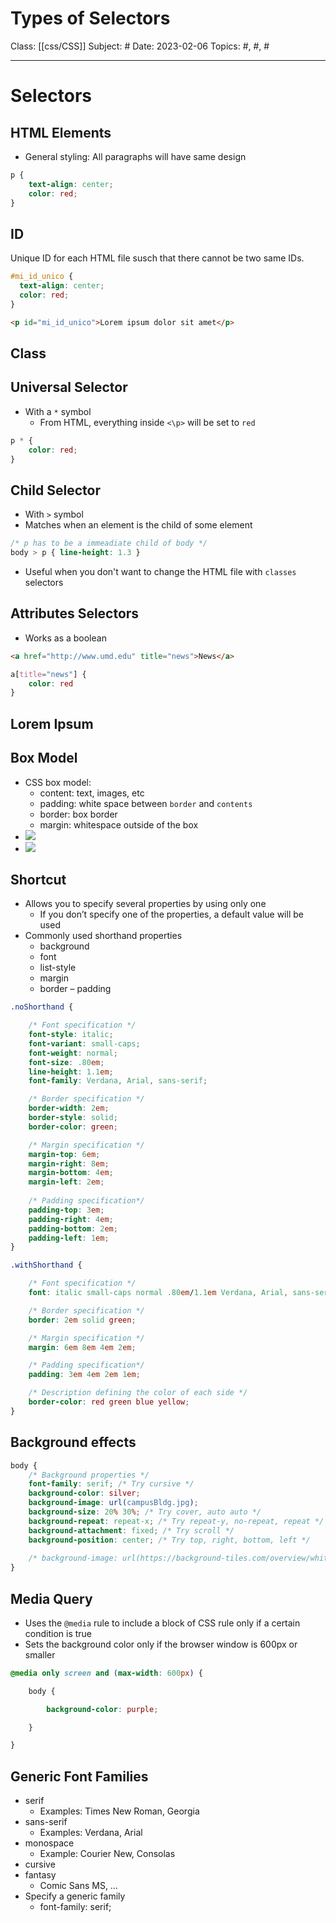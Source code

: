 # Types of Selectors
Class: [[css/CSS]]
Subject: #
Date: 2023-02-06
Topics: #, #, # 

---

# Selectors

## HTML Elements
- General styling: All paragraphs will have same design
```css
p {
	text-align: center;
	color: red;
}
```

## ID
Unique ID for each HTML file susch that there cannot be two same IDs.
```css
#mi_id_unico {
  text-align: center;
  color: red;
}
```

```html
<p id="mi_id_unico">Lorem ipsum dolor sit amet</p>
```

## Class

## Universal Selector
- With a `*` symbol
	- From HTML, everything inside `<\p>` will be set to `red`
```css
p * {
	color: red;
}
```

## Child Selector
- With `>` symbol
- Matches when an element is the child of some element
```css
/* p has to be a immeadiate child of body */
body > p { line-height: 1.3 }
```
- Useful when you don't want to change the HTML file with `classes` selectors

## Attributes Selectors
- Works as a boolean
```html
<a href="http://www.umd.edu" title="news">News</a>
```

```css
a[title="news"] {
	color: red
}
```

## Lorem Ipsum


## Box Model
- CSS box model:
	- content: text, images, etc 
	- padding: white space between `border` and `contents`
	- border: box border
	- margin: whitespace outside of the box
- ![](20230206174533.png)
- ![](20230208170806.png)

## Shortcut
- Allows you to specify several properties by using only one
	- If you don’t specify one of the properties, a default value will be used
- Commonly used shorthand properties 
	- background
	- font
	- list-style
	- margin
	- border – padding

```css
.noShorthand {

    /* Font specification */
    font-style: italic;
    font-variant: small-caps;
    font-weight: normal;
    font-size: .80em;
    line-height: 1.1em;
    font-family: Verdana, Arial, sans-serif;

    /* Border specification */
    border-width: 2em;
    border-style: solid;
    border-color: green;

    /* Margin specification */
    margin-top: 6em;
    margin-right: 8em;
    margin-bottom: 4em;
    margin-left: 2em;
    
    /* Padding specification*/
    padding-top: 3em;
    padding-right: 4em;
    padding-bottom: 2em;
    padding-left: 1em;
}
```

```css
.withShorthand {

    /* Font specification */
    font: italic small-caps normal .80em/1.1em Verdana, Arial, sans-serif;

    /* Border specification */
    border: 2em solid green;

    /* Margin specification */
    margin: 6em 8em 4em 2em;

    /* Padding specification*/
    padding: 3em 4em 2em 1em;

    /* Description defining the color of each side */
    border-color: red green blue yellow;
}
```

## Background effects
```css
body {
	/* Background properties */
	font-family: serif; /* Try cursive */
	background-color: silver;
	background-image: url(campusBldg.jpg);
	background-size: 20% 30%; /* Try cover, auto auto */
	background-repeat: repeat-x; /* Try repeat-y, no-repeat, repeat */
	background-attachment: fixed; /* Try scroll */
	background-position: center; /* Try top, right, bottom, left */
	
	/* background-image: url(https://background-tiles.com/overview/white/patterns/large/1029.png); */
}
```

## Media Query
- Uses the `@media` rule to include a block of CSS rule only if a certain condition is true
- Sets the background color only if the browser window is 600px or smaller
```css
@media only screen and (max-width: 600px) {

	body {

		background-color: purple;

	}

}
```

## Generic Font Families
- serif
	- Examples: Times New Roman, Georgia
- sans-serif
	- Examples: Verdana, Arial
- monospace
	- Example: Courier New, Consolas
- cursive
- fantasy
	- Comic Sans MS, …
- Specify a generic family 
	- font-family: serif;